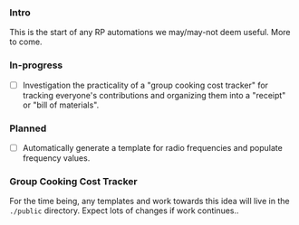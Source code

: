 ### Intro
This is the start of any RP automations we may/may-not deem useful. More to come.

### In-progress
- [ ] Investigation the practicality of a "group cooking cost tracker" for tracking everyone's contributions and organizing them into a "receipt" or "bill of materials".
### Planned
- [ ] Automatically generate a template for radio frequencies and populate frequency values.

### Group Cooking Cost Tracker
For the time being, any templates and work towards this idea will live in the `./public` directory. Expect lots of changes if work continues..

